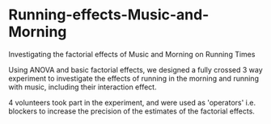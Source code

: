 # Running-effects-Music-and-Morning
Investigating the factorial effects of Music and Morning on Running Times

Using ANOVA and basic factorial effects, we designed a fully crossed 3 way experiment to investigate the effects of running in the morning and running with music, including their interaction effect. 

4 volunteers took part in the experiment, and were used as 'operators' i.e. blockers to increase the precision of the estimates of the factorial effects. 
